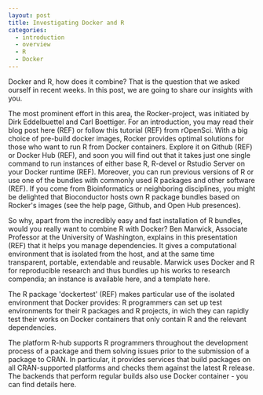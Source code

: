 ```yaml
---
layout: post
title: Investigating Docker and R
categories:
  - introduction
  - overview
  - R
  - Docker
---
```


Docker and R, how does it combine? That is the question that we asked ourself in recent weeks. In this post, we are going to share our insights with you.

The most prominent effort in this area, the Rocker-project, was initiated by Dirk Eddelbuettel and Carl Boettiger. For an introduction, you may read their blog post here (REF) or follow this tutorial (REF) from rOpenSci. With a big choice of pre-build docker images, Rocker provides optimal solutions for those who want to run R from Docker containers. Explore it on Github (REF) or Docker Hub (REF), and soon you will find out that it takes just one single command to run instances of either base R, R-devel or Rstudio Server on your Docker runtime (REF). Moreover, you can run previous versions of R or use one of the bundles with commonly used R packages and other software (REF).
If you come from Bioinformatics or neighboring disciplines, you might be delighted that Bioconductor hosts own R package bundles based on Rocker's images (see the help page, Github, and Open Hub presences).

So why, apart from the incredibly easy and fast installation of R bundles, would you really want to combine R with Docker? Ben Marwick, Associate Professor at the University of Washington, explains in this presentation (REF) that it helps you manage dependencies. It gives a computational environment that is isolated from the host, and at the same time transparent, portable, extendable and reusable. Marwick uses Docker and R for reproducible research and thus bundles up his works to research compendia; an instance is available here, and a template here. 

The R package 'dockertest' (REF) makes particular use of the isolated environment that Docker provides: R programmers can set up test environments for their R packages and R projects, in wich they can rapidly test their works on Docker containers that only contain R and the relevant dependencies. 

The platform R-hub supports R programmers throughout the development process of a package and them solving issues prior to the submission of a package to CRAN. In particular, it provides services that build packages on all CRAN-supported platforms and checks them against the latest R release. The backends that perform regular builds also use Docker container - you can find details here.


